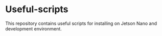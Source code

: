# Useful-scripts
This repository contains useful scripts for installing on Jetson Nano and development environment.
